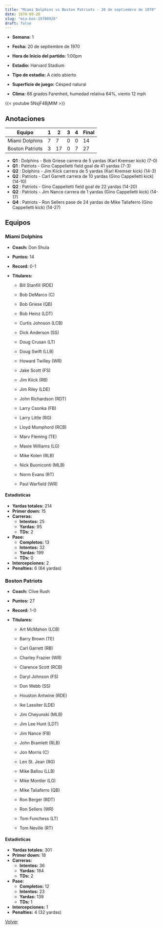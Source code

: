 ```yaml
---
title: "Miami Dolphins vs Boston Patriots - 20 de septiembre de 1970"
date: 1970-09-20
slug: "mia-bos-19700920"
draft: false
---
```


* **Semana:** 1
* **Fecha:** 20 de septiembre de 1970

* **Hora de Inicio del partido:** 1:00pm
* **Estadio:** Harvard Stadium
* **Tipo de estadio:** A cielo abierto
* **Superficie de juego:** Césped natural
* **Clima:** 66 grados Farenheit, humedad relativa 64%, viento 12 mph


{{< youtube 5NsjF4BjMlM >}}


## Anotaciones
| Equipo | 1 | 2 | 3 | 4 | Final |
|--------|---|---|---|---|-------|
| Miami Dolphins  | 7 | 7 | 0 | 0  | 14 |
| Boston Patriots  | 3 | 17 | 0 | 7  | 27 |
* **Q1** : Dolphins - Bob Griese carrera de 5 yardas (Karl Kremser kick) (7-0)
* **Q1** : Patriots - Gino Cappelletti field goal de 41 yardas (7-3)
* **Q2** : Dolphins - Jim Kiick carrera de 5 yardas (Karl Kremser kick) (14-3)
* **Q2** : Patriots - Carl Garrett carrera de 10 yardas (Gino Cappelletti kick) (14-10)
* **Q2** : Patriots - Gino Cappelletti field goal de 22 yardas (14-20)
* **Q2** : Patriots - Jim Nance carrera de 1 yardas (Gino Cappelletti kick) (14-17)
* **Q4** : Patriots - Ron Sellers pase de 24 yardas de Mike Taliaferro (Gino Cappelletti kick) (14-27)


## Equipos


### Miami Dolphins
* **Coach:** Don Shula
* **Puntos:** 14
* **Record:** 0-1
* **Titulares:** 

  * Bill Stanfill (RDE) 

  * Bob DeMarco (C) 

  * Bob Griese (QB) 

  * Bob Heinz (LDT) 

  * Curtis Johnson (LCB) 

  * Dick Anderson (SS) 

  * Doug Crusan (LT) 

  * Doug Swift (LLB) 

  * Howard Twilley (WR) 

  * Jake Scott (FS) 

  * Jim Kiick (RB) 

  * Jim Riley (LDE) 

  * John Richardson (RDT) 

  * Larry Csonka (FB) 

  * Larry Little (RG) 

  * Lloyd Mumphord (RCB) 

  * Marv Fleming (TE) 

  * Maxie Williams (LG) 

  * Mike Kolen (RLB) 

  * Nick Buoniconti (MLB) 

  * Norm Evans (RT) 

  * Paul Warfield (WR) 

#### Estadísticas
* **Yardas totales:** 214
* **Primer down:** 15
* **Carreras:**
  * **Intentos:** 25
  * **Yardas:** 95
  * **TDs:** 2
* **Pase:**
  * **Completos:** 13
  * **Intentos:** 32
  * **Yardas:** 199
  * **TDs:** 0
* **Intercepciones:** 2
* **Penalties:** 6 (64 yardas)

### Boston Patriots
* **Coach:** Clive Rush
* **Puntos:** 27
* **Record:** 1-0
* **Titulares:** 

  * Art McMahon (LCB) 

  * Barry Brown (TE) 

  * Carl Garrett (RB) 

  * Charley Frazier (WR) 

  * Clarence Scott (RCB) 

  * Daryl Johnson (FS) 

  * Don Webb (SS) 

  * Houston Antwine (RDE) 

  * Ike Lassiter (LDE) 

  * Jim Cheyunski (MLB) 

  * Jim Lee Hunt (LDT) 

  * Jim Nance (FB) 

  * John Bramlett (RLB) 

  * Jon Morris (C) 

  * Len St. Jean (RG) 

  * Mike Ballou (LLB) 

  * Mike Montler (LG) 

  * Mike Taliaferro (QB) 

  * Ron Berger (RDT) 

  * Ron Sellers (WR) 

  * Tom Funchess (LT) 

  * Tom Neville (RT) 

#### Estadísticas
* **Yardas totales:** 301
* **Primer down:** 18
* **Carreras:**
  * **Intentos:** 36
  * **Yardas:** 184
  * **TDs:** 2
* **Pase:**
  * **Completos:** 12
  * **Intentos:** 23
  * **Yardas:** 139
  * **TDs:** 1
* **Intercepciones:** 1
* **Penalties:** 4 (32 yardas)


[Volver](/historia/1970)

